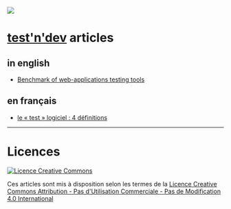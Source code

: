 ![](https://www.testndev.com/assets/img/webapp-logo.svg)


# [test'n'dev](https://www.testndev.com) articles



## in english
 
- [Benchmark of web-applications testing tools](testing/300-web-app-testing-tools-benchmark.md)


## en français


- [le « test » logiciel : 4 définitions](testing/100-definitions-de-test-logiciel.html)


---

# Licences 

[![Licence Creative Commons](https://i.creativecommons.org/l/by-nc-nd/4.0/88x31.png)](http://creativecommons.org/licenses/by-nc-nd/4.0/)

Ces articles sont mis à disposition selon les termes de la [Licence Creative Commons Attribution - Pas d'Utilisation Commerciale - Pas de Modification 4.0 International](https://creativecommons.org/licenses/by-nc-nd/4.0/deed.fr) 
